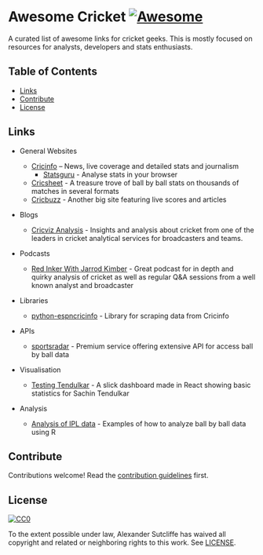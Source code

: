 # Awesome Cricket [![Awesome][awesome-badge]][awesome-link]

A curated list of awesome links for cricket geeks. This is mostly focused on resources for analysts, developers and stats enthusiasts.

## Table of Contents

- [Links](#links)
- [Contribute](#contribute)
- [License](#license)

## Links

- General Websites
    - [Cricinfo](https://www.espncricinfo.com/) – News, live coverage and detailed stats and journalism
        - [Statsguru](https://stats.espncricinfo.com/ci/engine/stats/index.html) - Analyse stats in your browser
    - [Cricsheet](https://cricsheet.org/) - A treasure trove of ball by ball stats on thousands of matches in several formats
    - [Cricbuzz](https://www.cricbuzz.com/) - Another big site featuring live scores and articles

- Blogs
    - [Cricviz Analysis](https://www.cricviz.com/analysis/) - Insights and analysis about cricket from one of the leaders in cricket analytical services for broadcasters and teams.

- Podcasts
    - [Red Inker With Jarrod Kimber](https://anchor.fm/redinker) - Great podcast for in depth and quirky analysis of cricket as well as regular Q&A sessions from a well known analyst and broadcaster

- Libraries
    - [python-espncricinfo](https://github.com/dwillis/python-espncricinfo) - Library for scraping data from Cricinfo 

- APIs
    - [sportsradar](https://developer.sportradar.com/docs/read/cricket/Cricket_v2) - Premium service offering extensive API for access ball by ball data

- Visualisation
    - [Testing Tendulkar](https://github.com/saranshbarua/Testing-Tendulkar) - A slick dashboard made in React showing basic statistics for Sachin Tendulkar

- Analysis
    - [Analysis of IPL data](https://www.kaggle.com/josephgpinto/ipl-data-analysis) - Examples of how to analyze ball by ball data using R

## Contribute

Contributions welcome! Read the [contribution guidelines](CONTRIBUTING.md) first.

## License

[![CC0][CC0-badge]][CC0-link]

To the extent possible under law, Alexander Sutcliffe has waived all copyright
and related or neighboring rights to this work. See [LICENSE](LICENSE).

[awesome-badge]: https://cdn.rawgit.com/sindresorhus/awesome/d7305f38d29fed78fa85652e3a63e154dd8e8829/media/badge.svg
[awesome-link]: https://github.com/sindresorhus/awesome
[CC0-badge]: http://mirrors.creativecommons.org/presskit/buttons/88x31/svg/cc-zero.svg
[CC0-link]: https://creativecommons.org/publicdomain/zero/1.0/
